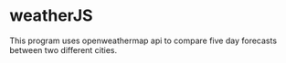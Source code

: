 # weatherJS
This program uses openweathermap api to compare five day forecasts between two different cities.
